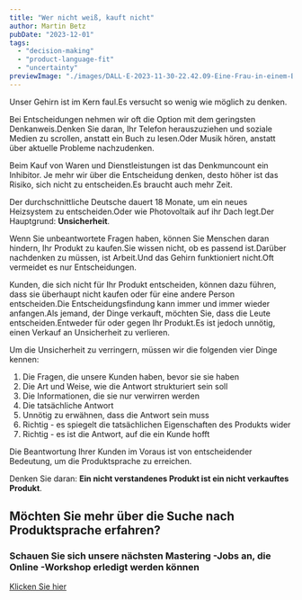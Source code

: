 ```yaml
---
title: "Wer nicht weiß, kauft nicht"
author: Martin Betz
pubDate: "2023-12-01"
tags:
  - "decision-making"
  - "product-language-fit"
  - "uncertainty"
previewImage: "./images/DALL·E-2023-11-30-22.42.09-Eine-Frau-in-einem-Business-Kleid-steht-in-einem-Laden-und-versucht-sich-zwischen-zwei-Produkten-zu-entscheiden.-Ihr-Gesichtsausdruck-zeigt-Verwirrun.png"
---
```


Unser Gehirn ist im Kern faul.Es versucht so wenig wie möglich zu denken.

Bei Entscheidungen nehmen wir oft die Option mit dem geringsten Denkanweis.Denken Sie daran, Ihr Telefon herauszuziehen und soziale Medien zu scrollen, anstatt ein Buch zu lesen.Oder Musik hören, anstatt über aktuelle Probleme nachzudenken.

Beim Kauf von Waren und Dienstleistungen ist das Denkmuncount ein Inhibitor. Je mehr wir über die Entscheidung denken, desto höher ist das Risiko, sich nicht zu entscheiden.Es braucht auch mehr Zeit.

Der durchschnittliche Deutsche dauert 18 Monate, um ein neues Heizsystem zu entscheiden.Oder wie Photovoltaik auf ihr Dach legt.Der Hauptgrund: **Unsicherheit**.

Wenn Sie unbeantwortete Fragen haben, können Sie Menschen daran hindern, Ihr Produkt zu kaufen.Sie wissen nicht, ob es passend ist.Darüber nachdenken zu müssen, ist Arbeit.Und das Gehirn funktioniert nicht.Oft vermeidet es nur Entscheidungen.

Kunden, die sich nicht für Ihr Produkt entscheiden, können dazu führen, dass sie überhaupt nicht kaufen oder für eine andere Person entscheiden.Die Entscheidungsfindung kann immer und immer wieder anfangen.Als jemand, der Dinge verkauft, möchten Sie, dass die Leute entscheiden.Entweder für oder gegen Ihr Produkt.Es ist jedoch unnötig, einen Verkauf an Unsicherheit zu verlieren.

Um die Unsicherheit zu verringern, müssen wir die folgenden vier Dinge kennen:

1. Die Fragen, die unsere Kunden haben, bevor sie sie haben
2. Die Art und Weise, wie die Antwort strukturiert sein soll
3. Die Informationen, die sie nur verwirren werden
4. Die tatsächliche Antwort
5. Unnötig zu erwähnen, dass die Antwort sein muss
6. Richtig - es spiegelt die tatsächlichen Eigenschaften des Produkts wider
7. Richtig - es ist die Antwort, auf die ein Kunde hofft

Die Beantwortung Ihrer Kunden im Voraus ist von entscheidender Bedeutung, um die Produktsprache zu erreichen.

Denken Sie daran: **Ein nicht verstandenes Produkt ist ein nicht verkauftes Produkt**.

## Möchten Sie mehr über die Suche nach Produktsprache erfahren?

### Schauen Sie sich unsere nächsten Mastering -Jobs an, die Online -Workshop erledigt werden können

[Klicken Sie hier](/services/mastering-jobs-t-be-done-online-workshop/)